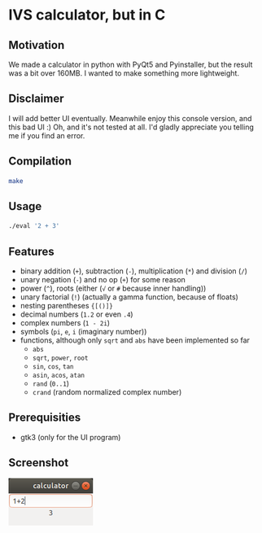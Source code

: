 # IVS calculator, but in C

## Motivation
We made a calculator in python with PyQt5 and Pyinstaller, but the result was a bit over 160MB.
I wanted to make something more lightweight.

## Disclaimer
I will add better UI eventually. Meanwhile enjoy this console version, and this bad UI :)
Oh, and it's not tested at all. I'd gladly appreciate you telling me if you find an error.

## Compilation
```sh
make
```

## Usage
```sh
./eval '2 + 3'
```

## Features
* binary addition (`+`), subtraction (`-`), multiplication (`*`) and division (`/`)
* unary negation (`-`) and no op (`+`) for some reason
* power (`^`), roots (either (`√` or `#` because inner handling))
* unary factorial (`!`) (actually a gamma function, because of floats)
* nesting parentheses `{[()]}`
* decimal numbers (`1.2` or even `.4`)
* complex numbers (`1 - 2i`)
* symbols (`pi`, `e`, `i` (imaginary number))
* functions, although only `sqrt` and `abs` have been implemented so far
    * `abs`
    * `sqrt`, `power`, `root`
    * `sin`, `cos`, `tan`
    * `asin`, `acos`, `atan`
    * `rand` (`0..1`)
    * `crand` (random normalized complex number)

## Prerequisities
* gtk3 (only for the UI program)

## Screenshot
![Calculator screenshot](image/screenshot.png)
